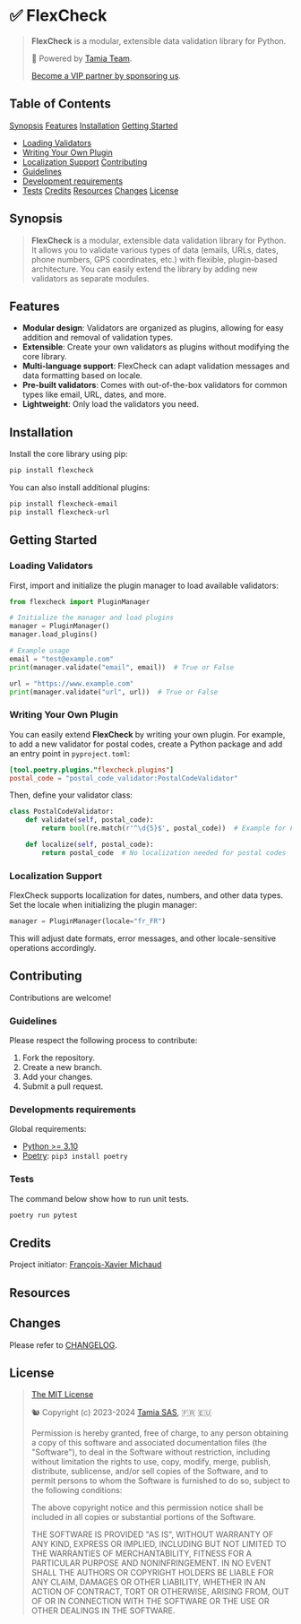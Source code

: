 # ✅ FlexCheck

>
> **FlexCheck** is a modular, extensible data validation library for Python. 
>    
> 🚀 Powered by [Tamia Team](https://tamia.team). 
>
> [Become a VIP partner by sponsoring us](./SPONSORING.md).
>

## <a name="table-of-content" />Table of Contents

[Synopsis](#synopsis)
[Features](#features)
[Installation](#installation)
[Getting Started](#getting-started)
   - [Loading Validators](#loading-validators)
   - [Writing Your Own Plugin](#writing-your-own-plugin)
   - [Localization Support](#localization-support)
[Contributing](#contributing)
   - [Guidelines](#contributing-guidelines)
   - [Development requirements](#contributing-development-requirements)
   - [Tests](#contributing-tests)
[Credits](#credits)
[Resources](#resources)
[Changes](#changes)
[License](#license)

## <a name="synopsis" />Synopsis

> **FlexCheck** is a modular, extensible data validation library for Python. It allows you to validate various types of data (emails, URLs, dates, phone numbers, GPS coordinates, etc.) with flexible, plugin-based architecture. You can easily extend the library by adding new validators as separate modules.


## <a name="features"></a> Features

- **Modular design**: Validators are organized as plugins, allowing for easy addition and removal of validation types.
- **Extensible**: Create your own validators as plugins without modifying the core library.
- **Multi-language support**: FlexCheck can adapt validation messages and data formatting based on locale.
- **Pre-built validators**: Comes with out-of-the-box validators for common types like email, URL, dates, and more.
- **Lightweight**: Only load the validators you need.

## <a name="installation"></a> Installation

Install the core library using pip:

```bash
pip install flexcheck
```

You can also install additional plugins:

```bash
pip install flexcheck-email
pip install flexcheck-url
```

## <a name="getting-started"></a> Getting Started

### <a name="loading-validators"></a> Loading Validators

First, import and initialize the plugin manager to load available validators:

```python
from flexcheck import PluginManager

# Initialize the manager and load plugins
manager = PluginManager()
manager.load_plugins()

# Example usage
email = "test@example.com"
print(manager.validate("email", email))  # True or False

url = "https://www.example.com"
print(manager.validate("url", url))  # True or False
```

### <a name="writing-your-own-plugin"></a> Writing Your Own Plugin

You can easily extend **FlexCheck** by writing your own plugin. For example, to add a new validator for postal codes, create a Python package and add an entry point in `pyproject.toml`:

```toml
[tool.poetry.plugins."flexcheck.plugins"]
postal_code = "postal_code_validator:PostalCodeValidator"
```

Then, define your validator class:

```python
class PostalCodeValidator:
    def validate(self, postal_code):
        return bool(re.match(r'^\d{5}$', postal_code))  # Example for French postal codes

    def localize(self, postal_code):
        return postal_code  # No localization needed for postal codes
```

### <a name="localization-support"></a> Localization Support

FlexCheck supports localization for dates, numbers, and other data types. Set the locale when initializing the plugin manager:

```python
manager = PluginManager(locale="fr_FR")
```

This will adjust date formats, error messages, and other locale-sensitive operations accordingly.

## <a name="contributing-guidelines"></a> Contributing

Contributions are welcome! 

### <a name="contributing-guidelines"></a> Guidelines

Please respect the following process to contribute:

1. Fork the repository.
2. Create a new branch.
3. Add your changes.
4. Submit a pull request.

### <a name="contributing-development-requirements">Developments requirements

Global requirements:

- [Python >= 3.10](https://www.python.org/)
- [Poetry](https://python-poetry.org/): `pip3 install poetry`

### <a name="contributing-tests"></a>Tests

The command below show how to run unit tests.

```python
poetry run pytest
```

## <a name="credits">Credits

Project initiator: [François-Xavier Michaud](https://linkedin.com/in/francoisxaviermichaud)

## <a name="resources">Resources

## <a name="changes">Changes

Please refer to [CHANGELOG](./CHANGELOG.md).


## <a name="license"></a> License

>
> [The MIT License](https://opensource.org/licenses/MIT)
>
> 🐿️ Copyright (c) 2023-2024 [Tamia SAS](https://tamia.team/), 🇫🇷 🇪🇺
>
> Permission is hereby granted, free of charge, to any person obtaining a copy
> of this software and associated documentation files (the "Software"), to deal
> in the Software without restriction, including without limitation the rights
> to use, copy, modify, merge, publish, distribute, sublicense, and/or sell
> copies of the Software, and to permit persons to whom the Software is
> furnished to do so, subject to the following conditions:
>
> The above copyright notice and this permission notice shall be included in all
> copies or substantial portions of the Software.
>
> THE SOFTWARE IS PROVIDED "AS IS", WITHOUT WARRANTY OF ANY KIND, EXPRESS OR
> IMPLIED, INCLUDING BUT NOT LIMITED TO THE WARRANTIES OF MERCHANTABILITY,
> FITNESS FOR A PARTICULAR PURPOSE AND NONINFRINGEMENT. IN NO EVENT SHALL THE
> AUTHORS OR COPYRIGHT HOLDERS BE LIABLE FOR ANY CLAIM, DAMAGES OR OTHER
> LIABILITY, WHETHER IN AN ACTION OF CONTRACT, TORT OR OTHERWISE, ARISING FROM,
> OUT OF OR IN CONNECTION WITH THE SOFTWARE OR THE USE OR OTHER DEALINGS IN THE
> SOFTWARE.
>
